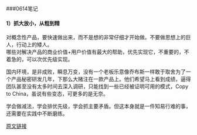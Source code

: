 ###0614笔记  

#### 1）抓大放小，从粗到精

对概念性产品，要快速做出来，而不是想的非常仔细才开始做。不要做思想上的巨人，行动上的矮人。  
哪些对解决产品的商业价值+用户价值有最大的帮助，优先实现它，不重要的，不着急的，可以次优先级实现。  

国内环境，是非成败，瞬息万变，没有一个老板乐意像乔布斯一样敢于取舍为了一个产品秘密研发几年，下那么大赌注在一款产品上。他们希望马上看到成绩，逼得团队甚至没有太多时间去深入调研，只能找到一些已经被证明可用的模式，Copy to China，虽说有些变态，可更多的是无奈。  

学会做减法，学会排优先级，学会抓主要矛盾。但这本身就是一件知易行难的事，还需要在实践中不断磨练。

[原文链接](http://mp.weixin.qq.com/s?__biz=MjM5MTA1MjAxMQ==&mid=206002725&idx=1&sn=3c4cad5f78f288e7388601cab21ecc50#rd)